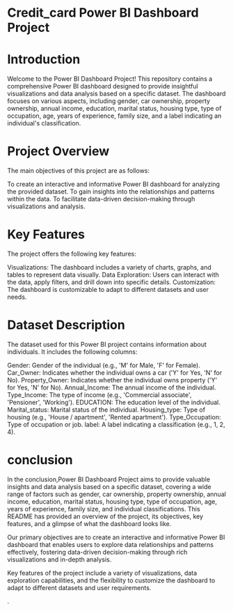 # Credit_card Power BI Dashboard Project

# Introduction
Welcome to the Power BI Dashboard Project! This repository contains a comprehensive Power BI dashboard designed to provide insightful visualizations and data analysis based on a specific dataset. The dashboard focuses on various aspects, including gender, car ownership, property ownership, annual income, education, marital status, housing type, type of occupation, age, years of experience, family size, and a label indicating an individual's classification.

# Project Overview
The main objectives of this project are as follows:

To create an interactive and informative Power BI dashboard for analyzing the provided dataset.
To gain insights into the relationships and patterns within the data.
To facilitate data-driven decision-making through visualizations and analysis.
# Key Features
The project offers the following key features:

Visualizations: The dashboard includes a variety of charts, graphs, and tables to represent data visually.
Data Exploration: Users can interact with the data, apply filters, and drill down into specific details.
Customization: The dashboard is customizable to adapt to different datasets and user needs.

# Dataset Description
The dataset used for this Power BI project contains information about individuals. It includes the following columns:

Gender: Gender of the individual (e.g., 'M' for Male, 'F' for Female).
Car_Owner: Indicates whether the individual owns a car ('Y' for Yes, 'N' for No).
Property_Owner: Indicates whether the individual owns property ('Y' for Yes, 'N' for No).
Annual_Income: The annual income of the individual.
Type_Income: The type of income (e.g., 'Commercial associate', 'Pensioner', 'Working').
EDUCATION: The education level of the individual.
Marital_status: Marital status of the individual.
Housing_type: Type of housing (e.g., 'House / apartment', 'Rented apartment').
Type_Occupation: Type of occupation or job.
label: A label indicating a classification (e.g., 1, 2, 4).

 # conclusion 
 
 In the conclusion,Power BI Dashboard Project aims to provide valuable insights and data analysis based on a specific dataset, covering a wide range of factors such as gender, car ownership, property ownership, annual income, education, marital status, housing type, type of occupation, age, years of experience, family size, and individual classifications. This README has provided an overview of the project, its objectives, key features, and a glimpse of what the dashboard looks like.

Our primary objectives are to create an interactive and informative Power BI dashboard that enables users to explore data relationships and patterns effectively, fostering data-driven decision-making through rich visualizations and in-depth analysis.

Key features of the project include a variety of visualizations, data exploration capabilities, and the flexibility to customize the dashboard to adapt to different datasets and user requirements.



.

